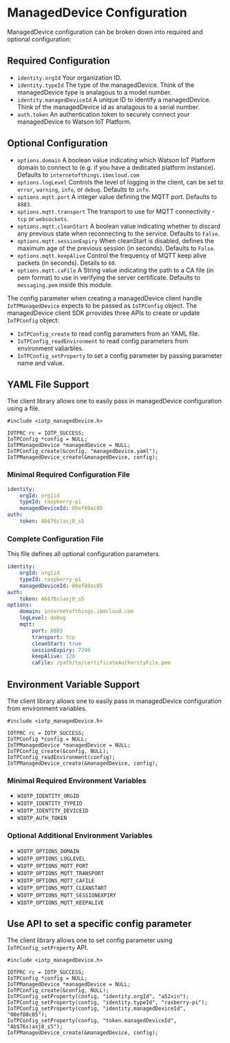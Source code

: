 # ManagedDevice Configuration

ManagedDevice configuration can be broken down into required and optional configuration:

## Required Configuration
- `identity.orgId` Your organization ID.
- `identity.typeId` The type of the managedDevice. Think of the managedDevice type is analagous to a model number.
- `identity.managedDeviceId` A unique ID to identify a managedDevice. Think of the managedDevice id as analagous to a serial number.
- `auth.token` An authentication token to securely connect your managedDevice to Watson IoT Platform.

## Optional Configuration
- `options.domain` A boolean value indicating which Watson IoT Platform domain to connect to (e.g. if you have a dedicated platform instance). Defaults to `internetofthings.ibmcloud.com`
- `options.logLevel` Controls the level of logging in the client, can be set to `error`, `warning`, `info`, or `debug`.  Defaults to `info`.
- `options.mqtt.port` A integer value defining the MQTT port.  Defaults to `8883`.
- `options.mqtt.transport` The transport to use for MQTT connectivity - `tcp` or `websockets`.
- `options.mqtt.cleanStart` A boolean value indicating whether to discard any previous state when reconnecting to the service.  Defaults to `False`.
- `options.mqtt.sessionExpiry` When cleanStart is disabled, defines the maximum age of the previous session (in seconds).  Defaults to `False`.
- `options.mqtt.keepAlive` Control the frequency of MQTT keep alive packets (in seconds).  Details to `60`.
- `options.mqtt.caFile` A String value indicating the path to a CA file (in pem format) to use in verifying the server certificate.  Defaults to `messaging.pem` inside this module.


The config parameter when creating a managedDevice client handle `IoTPManagedDevice` expects to be passed as `IoTPConfig` object.
The managedDevice client SDK prrovides three APIs to create or update `IoTPConfig` object:

- `IoTPConfig_create` to read config parameters from an YAML file.
- `IoTPConfig_readEnvironment` to read config parameters from environment valiarbles.
- `IoTPConfig_setProperty` to set a config parameter by passing parameter name and value.

## YAML File Support

The client library allows one to easily pass in managedDevice configuration using a file.

```
#include <iotp_managedDevice.h>

IOTPRC rc = IOTP_SUCCESS;
IoTPConfig *config = NULL;
IoTPManagedDevice *managedDevice = NULL;
IoTPConfig_create(&config, "managedDevice.yaml");
IoTPManagedDevice_create(&managedDevice, config);
```

### Minimal Required Configuration File

```yaml
identity:
    orgId: org1id
    typeId: raspberry-pi
    managedDeviceId: 00ef08ac05
auth:
    token: Ab$76s)asj8_s5
```

### Complete Configuration File

This file defines all optional configuration parameters.

```yaml
identity:
    orgId: org1id
    typeId: raspberry-pi
    managedDeviceId: 00ef08ac05
auth:
    token: Ab$76s)asj8_s5
options:
    domain: internetofthings.ibmcloud.com
    logLevel: debug
    mqtt:
        port: 8883
        transport: tcp
        cleanStart: true
        sessionExpiry: 7200
        keepAlive: 120
        caFile: /path/to/certificateAuthorityFile.pem
```


## Environment Variable Support

The client library allows one to easily pass in managedDevice configuration from environment variables.

```
#include <iotp_managedDevice.h>

IOTPRC rc = IOTP_SUCCESS;
IoTPConfig *config = NULL;
IoTPManagedDevice *managedDevice = NULL;
IoTPConfig_create(&config, NULL);
IoTPConfig_readEnvironment(config);
IoTPManagedDevice_create(&managedDevice, config);
```

### Minimal Required Environment Variables
- `WIOTP_IDENTITY_ORGID`
- `WIOTP_IDENTITY_TYPEID`
- `WIOTP_IDENTITY_DEVICEID`
- `WIOTP_AUTH_TOKEN`

### Optional Additional Environment Variables
- `WIOTP_OPTIONS_DOMAIN`
- `WIOTP_OPTIONS_LOGLEVEL`
- `WIOTP_OPTIONS_MQTT_PORT`
- `WIOTP_OPTIONS_MQTT_TRANSPORT`
- `WIOTP_OPTIONS_MQTT_CAFILE`
- `WIOTP_OPTIONS_MQTT_CLEANSTART`
- `WIOTP_OPTIONS_MQTT_SESSIONEXPIRY`
- `WIOTP_OPTIONS_MQTT_KEEPALIVE`


## Use API to set a specific config parameter

The client library allows one to set config parameter using `IoTPConfig_setProperty` API.

```
#include <iotp_managedDevice.h>

IOTPRC rc = IOTP_SUCCESS;
IoTPConfig *config = NULL;
IoTPManagedDevice *managedDevice = NULL;
IoTPConfig_create(&config, NULL);
IoTPConfig_setProperty(config, "identity.orgId", "a52xin");
IoTPConfig_setProperty(config, "identity.typeId", "rasberry-pi");
IoTPConfig_setProperty(config, "identity.managedDeviceId", "00ef08c05");
IoTPConfig_setProperty(config, "token.managedDeviceId", "Ab$76s)asj8_s5");
IoTPManagedDevice_create(&managedDevice, config);
```


